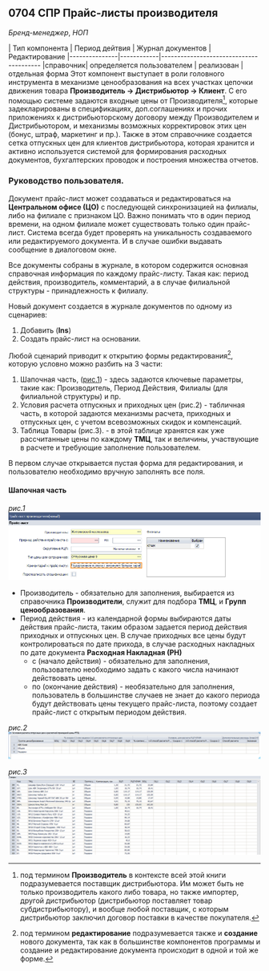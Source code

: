 ## 0704 СПР Прайс-листы производителя
*Бренд-менеджер*, *НОП*

| Тип компонента | Период дейтвия | Журнал документов | Редактирование
|---------------|------------|----------------------------------------
|справочник| определяется пользователем | реализован |отдельная форма
Этот компонент выступает в роли головного инструмента в механизме ценообразования на всех участках цепочки
 движения товара **Производитель -> Дистрибьютор -> Клиент**. С его помощью системе задаются входные цены
 от Производителя[^1], которые задекларированы в спецификациях, доп.соглашениях и прочих приложениях к дистрибьюторскому
 договору между Производителем и Дистрибьютором, и механизмы возможных корректировок этих цен
 (бонус, штраф, маркетинг и пр.). Также в этом справочнике создается сетка отпускных цен для клиентов
 дистрибьютора, которая хранится и активно используется системой для формирования расходных документов,
  бухгалтерских проводок и построения множества отчетов.



### Руководство пользователя.

Документ прайс-лист может создаваться и редактироваться на **Центральном офисе (ЦО)** с последующей синхронизацией на филиалы,
либо на филиале с признаком ЦО. Важно понимать что в один период времени, на одном филиале может существовать только один
прайс-лист. Система всегда будет проверять на уникальность создаваемого или редактируемого документа. И в случае ошибки выдавать
сообщение в диалоговом окне.

Все документы собраны в журнале, в котором содержится основная справочная информация по каждому прайс-листу. Такая как: период действия, производитель, комментарий, а в случае филиальной структуры - принадлежность к филиалу.


Новый документ создается в журнале документов по одному из сценариев:
1. Добавить (**Ins**)
2. Создать прайс-лист на основании.

Любой сценарий приводит к открытию формы редактирования[^2], которую условно можно разбить на 3 части:
1. Шапочная часть, ([рис.1](./media/image1.png "рис.1")) - здесь задаются ключевые параметры, такие как: Производитель, Период Действия, Филиалы (для филиальной структуры) и пр.  
2. Условия расчета отпускных и приходных цен (рис.2) - табличная часть, в которой задаются механизмы расчета, приходных и отпускных цен, с учетом всевозможных скидок и компенсаций.
3. Таблица Товары (рис.3). - в этой таблице хранятся как уже рассчитанные цены по каждому **ТМЦ**, так и величины, участвующие в расчете и требующие заполнение пользователем.


В первом случае открывается пустая форма для редактирования, и пользователю необходимо
вручную заполнять все поля.

#### Шапочная часть
*рис.1*
![рис.1](./media/image1.png "рис.1")



- Производитель - обязательно для заполнения, выбирается из справочника **Производители**, служит для подбора **ТМЦ**, и **Групп ценообразования**.
- Период действия - из календарной формы выбираются даты действия прайс-листа, таким образом задается период действия приходных и отпускных цен. В случае приходных все цены будут контролироваться по дате прихода, в случае расходных накладных по дате документа **Расходная Накладная (РН)**
  - с (начало действия) - обязательно для заполнения, пользователю необходимо задать с какого числа начинают действовать цены.
  - по (окончание действия) - необязательно для заполнения, пользователь в большинстве случаев не знает до какого периода будут действовать цены текущего
  прайс-листа, поэтому создает прайс-лист с открытым периодом действия.

*рис.2*
 <img src="./media/image2.png">

*рис.3*
  <img src="./media/image3.png">


[^1]: под термином **Производитель** в контексте всей этой книги подразумевается поставщик дистрибьютора. Им может быть не только производитель какого либо товара, но также импортер, другой дистрибьютор (дистрибьютор поставляет товар субдистрибьютору), и вообще любой поставщик, с которым дистрибьютор заключил договор поставки в качестве покупателя.
[^2]: под термином **редактирование** подразумевается также и **создание** нового документа, так как в большинстве компонентов программы и создание и редактирование документа происходит в одной и той же форме.

